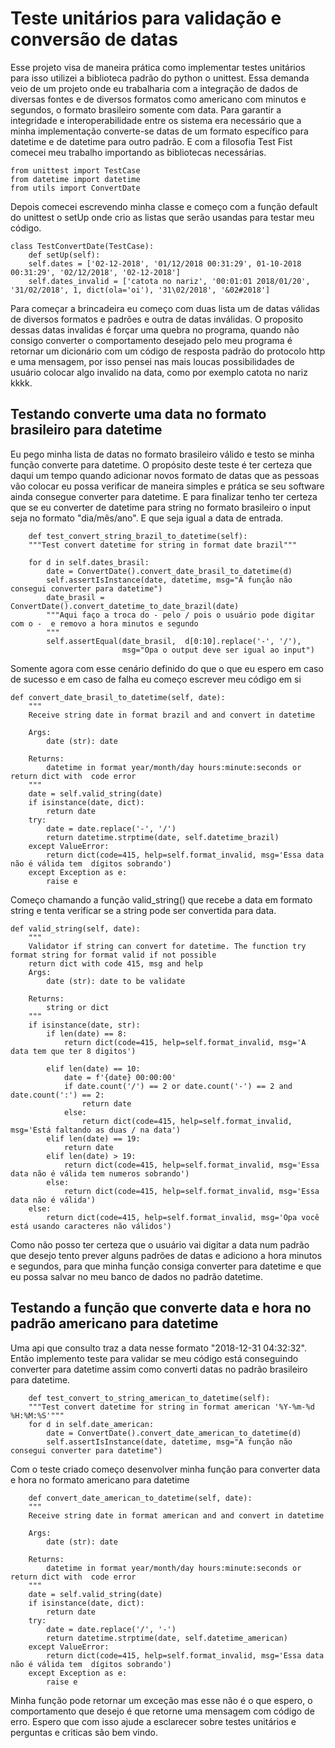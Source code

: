 # Teste unitários para validação e conversão de datas
Esse projeto visa de maneira prática como implementar testes unitários para isso utilizei a biblioteca padrão do python o unittest. Essa demanda veio de um projeto onde eu trabalharia com a integração de dados de diversas fontes e de diversos formatos como americano com minutos e segundos, o formato brasileiro somente com data. Para garantir a integridade e interoperabilidade entre os sistema era necessário que a minha implementação converte-se datas de um formato específico para datetime e de datetime para outro padrão. E com a filosofia Test Fist comecei meu trabalho importando as bibliotecas necessárias.


    from unittest import TestCase
    from datetime import datetime
    from utils import ConvertDate

Depois comecei escrevendo minha classe e começo com a função default do unittest o setUp onde crio as listas que serão usandas para 
testar meu código.

    class TestConvertDate(TestCase):
        def setUp(self):
        self.dates = ['02-12-2018', '01/12/2018 00:31:29', 01-10-2018 00:31:29', '02/12/2018', '02-12-2018']
        self.dates_invalid = ['catota no nariz', '00:01:01 2018/01/20', '31/02/2018', 1, dict(ola='oi'), '31\02/2018', '&02#2018']

Para começar a brincadeira eu começo com  duas lista um de datas válidas de diversos formatos e padrões  e outra de datas inválidas.
O proposito dessas datas invalidas é forçar uma quebra no programa, quando não consigo converter o comportamento desejado pelo meu 
programa é retornar um dicionário com um código de resposta padrão do protocolo http e uma mensagem, por isso pensei nas mais loucas 
possibilidades de usuário colocar algo invalido na data, como por exemplo catota no nariz kkkk. 

## Testando converte uma data no formato brasileiro para datetime
Eu pego minha lista de datas no formato brasileiro válido e testo se minha função converte para datetime.
O propósito deste teste é ter certeza que daqui um tempo quando adicionar novos formato de datas que as pessoas vão colocar eu possa verificar de maneira simples e prática se seu software ainda consegue converter para datetime.
E para finalizar tenho ter certeza que se eu converter de datetime para string no formato brasileiro o input seja no formato "dia/mês/ano".
E que seja igual a data de entrada.


        def test_convert_string_brazil_to_datetime(self):
        """Test convert datetime for string in format date brazil"""

        for d in self.dates_brasil:
            date = ConvertDate().convert_date_brasil_to_datetime(d)
            self.assertIsInstance(date, datetime, msg="A função não consegui converter para datetime")
            date_brasil = ConvertDate().convert_datetime_to_date_brazil(date)
            """Aqui faço a troca do - pelo / pois o usuário pode digitar com o -  e removo a hora minutos e segundo
            """
            self.assertEqual(date_brasil,  d[0:10].replace('-', '/'),
                             msg="Opa o output deve ser igual ao input")

Somente agora com esse cenário definido do que o que eu espero em caso de sucesso e em caso de falha eu começo escrever meu código em si


    def convert_date_brasil_to_datetime(self, date):
        """
        Receive string date in format brazil and and convert in datetime

        Args:
            date (str): date

        Returns:
            datetime in format year/month/day hours:minute:seconds or return dict with  code error
        """
        date = self.valid_string(date)
        if isinstance(date, dict):
            return date
        try:
            date = date.replace('-', '/')
            return datetime.strptime(date, self.datetime_brazil)
        except ValueError:
            return dict(code=415, help=self.format_invalid, msg='Essa data não é válida tem  dígitos sobrando')
        except Exception as e:
            raise e

Começo  chamando a função valid_string() que recebe a data em formato string e tenta verificar se a string pode ser convertida para data.

    def valid_string(self, date):
        """
        Validator if string can convert for datetime. The function try format string for format valid if not possible
        return dict with code 415, msg and help
        Args:
            date (str): date to be validate

        Returns:
            string or dict
        """
        if isinstance(date, str):
            if len(date) == 8:
                return dict(code=415, help=self.format_invalid, msg='A data tem que ter 8 digitos')

            elif len(date) == 10:
                date = f'{date} 00:00:00'
                if date.count('/') == 2 or date.count('-') == 2 and date.count(':') == 2:
                    return date
                else:
                    return dict(code=415, help=self.format_invalid, msg='Está faltando as duas / na data')
            elif len(date) == 19:
                return date
            elif len(date) > 19:
                return dict(code=415, help=self.format_invalid, msg='Essa data não é válida tem numeros sobrando')
            else:
                return dict(code=415, help=self.format_invalid, msg='Essa data não é válida')
        else:
            return dict(code=415, help=self.format_invalid, msg='Opa você está usando caracteres não válidos')


Como não posso ter certeza que o usuário vai digitar a data num padrão que desejo tento prever alguns padrões de datas e adiciono a hora minutos e segundos, para que minha função consiga converter para datetime e que eu possa salvar no meu banco de dados no padrão datetime.

## Testando a função que converte data e hora no padrão americano para datetime
Uma api que consulto traz a data nesse formato "2018-12-31 04:32:32". 
Então implemento teste para validar se meu código está conseguindo converter para datetime assim como converti datas
no padrão brasileiro para datetime.

        def test_convert_to_string_american_to_datetime(self):
        """Test convert datetime for string in format american '%Y-%m-%d %H:%M:%S'"""
        for d in self.date_american:
            date = ConvertDate().convert_date_american_to_datetime(d)
            self.assertIsInstance(date, datetime, msg="A função não consegui converter para datetime")
         
Com o teste criado começo desenvolver minha função para converter data e hora no formato americano para datetime

        def convert_date_american_to_datetime(self, date):
        """
        Receive string date in format american and and convert in datetime

        Args:
            date (str): date

        Returns:
            datetime in format year/month/day hours:minute:seconds or return dict with  code error
        """
        date = self.valid_string(date)
        if isinstance(date, dict):
            return date
        try:
            date = date.replace('/', '-')
            return datetime.strptime(date, self.datetime_american)
        except ValueError:
            return dict(code=415, help=self.format_invalid, msg='Essa data não é válida tem  dígitos sobrando')
        except Exception as e:
            raise e
            
Minha função pode retornar um exceção mas esse não é o que espero, o comportamento que desejo é que retorne uma mensagem com código de erro.
  Espero que com isso ajude a esclarecer sobre testes unitários e perguntas e criticas são bem vindo.
            
             

